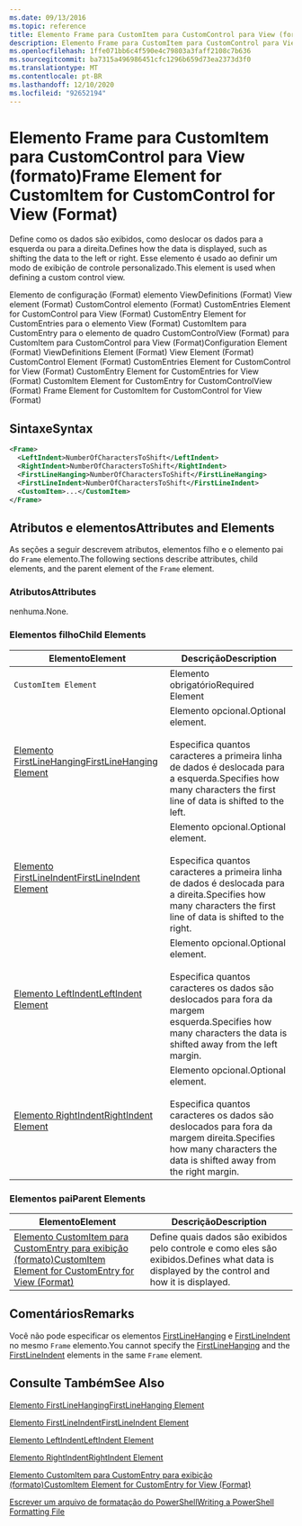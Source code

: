 ```yaml
---
ms.date: 09/13/2016
ms.topic: reference
title: Elemento Frame para CustomItem para CustomControl para View (formato)
description: Elemento Frame para CustomItem para CustomControl para View (formato)
ms.openlocfilehash: 1ffe071bb6c4f590e4c79803a3faff2108c7b636
ms.sourcegitcommit: ba7315a496986451cfc1296b659d73ea2373d3f0
ms.translationtype: MT
ms.contentlocale: pt-BR
ms.lasthandoff: 12/10/2020
ms.locfileid: "92652194"
---
```

# <a name="frame-element-for-customitem-for-customcontrol-for-view-format"></a><span data-ttu-id="60e13-103">Elemento Frame para CustomItem para CustomControl para View (formato)</span><span class="sxs-lookup"><span data-stu-id="60e13-103">Frame Element for CustomItem for CustomControl for View (Format)</span></span>

<span data-ttu-id="60e13-104">Define como os dados são exibidos, como deslocar os dados para a esquerda ou para a direita.</span><span class="sxs-lookup"><span data-stu-id="60e13-104">Defines how the data is displayed, such as shifting the data to the left or right.</span></span> <span data-ttu-id="60e13-105">Esse elemento é usado ao definir um modo de exibição de controle personalizado.</span><span class="sxs-lookup"><span data-stu-id="60e13-105">This element is used when defining a custom control view.</span></span>

<span data-ttu-id="60e13-106">Elemento de configuração (Format) elemento ViewDefinitions (Format) View element (Format) CustomControl elemento (Format) CustomEntries Element for CustomControl para View (Format) CustomEntry Element for CustomEntries para o elemento View (Format) CustomItem para CustomEntry para o elemento de quadro CustomControlView (Format) para CustomItem para CustomControl para View (Format)</span><span class="sxs-lookup"><span data-stu-id="60e13-106">Configuration Element (Format) ViewDefinitions Element (Format) View Element (Format) CustomControl Element (Format) CustomEntries Element for CustomControl for View (Format) CustomEntry Element for CustomEntries for View (Format) CustomItem Element for CustomEntry for CustomControlView (Format) Frame Element for CustomItem for CustomControl for View (Format)</span></span>

## <a name="syntax"></a><span data-ttu-id="60e13-107">Sintaxe</span><span class="sxs-lookup"><span data-stu-id="60e13-107">Syntax</span></span>

```xml
<Frame>
  <LeftIndent>NumberOfCharactersToShift</LeftIndent>
  <RightIndent>NumberOfCharactersToShift</RightIndent>
  <FirstLineHanging>NumberOfCharactersToShift</FirstLineHanging>
  <FirstLineIndent>NumberOfCharactersToShift</FirstLineIndent>
  <CustomItem>...</CustomItem>
</Frame>
```

## <a name="attributes-and-elements"></a><span data-ttu-id="60e13-108">Atributos e elementos</span><span class="sxs-lookup"><span data-stu-id="60e13-108">Attributes and Elements</span></span>

<span data-ttu-id="60e13-109">As seções a seguir descrevem atributos, elementos filho e o elemento pai do `Frame` elemento.</span><span class="sxs-lookup"><span data-stu-id="60e13-109">The following sections describe attributes, child elements, and the parent element of the `Frame` element.</span></span>

### <a name="attributes"></a><span data-ttu-id="60e13-110">Atributos</span><span class="sxs-lookup"><span data-stu-id="60e13-110">Attributes</span></span>

<span data-ttu-id="60e13-111">nenhuma.</span><span class="sxs-lookup"><span data-stu-id="60e13-111">None.</span></span>

### <a name="child-elements"></a><span data-ttu-id="60e13-112">Elementos filho</span><span class="sxs-lookup"><span data-stu-id="60e13-112">Child Elements</span></span>

|<span data-ttu-id="60e13-113">Elemento</span><span class="sxs-lookup"><span data-stu-id="60e13-113">Element</span></span>|<span data-ttu-id="60e13-114">Descrição</span><span class="sxs-lookup"><span data-stu-id="60e13-114">Description</span></span>|
|-------------|-----------------|
|`CustomItem Element`|<span data-ttu-id="60e13-115">Elemento obrigatório</span><span class="sxs-lookup"><span data-stu-id="60e13-115">Required Element</span></span>|
|[<span data-ttu-id="60e13-116">Elemento FirstLineHanging</span><span class="sxs-lookup"><span data-stu-id="60e13-116">FirstLineHanging Element</span></span>](./firstlinehanging-element-for-frame-for-customcontrol-for-view-format.md)|<span data-ttu-id="60e13-117">Elemento opcional.</span><span class="sxs-lookup"><span data-stu-id="60e13-117">Optional element.</span></span><br /><br /> <span data-ttu-id="60e13-118">Especifica quantos caracteres a primeira linha de dados é deslocada para a esquerda.</span><span class="sxs-lookup"><span data-stu-id="60e13-118">Specifies how many characters the first line of data is shifted to the left.</span></span>|
|[<span data-ttu-id="60e13-119">Elemento FirstLineIndent</span><span class="sxs-lookup"><span data-stu-id="60e13-119">FirstLineIndent Element</span></span>](./firstlineindent-element-for-frame-for-customcontrol-for-view-format.md)|<span data-ttu-id="60e13-120">Elemento opcional.</span><span class="sxs-lookup"><span data-stu-id="60e13-120">Optional element.</span></span><br /><br /> <span data-ttu-id="60e13-121">Especifica quantos caracteres a primeira linha de dados é deslocada para a direita.</span><span class="sxs-lookup"><span data-stu-id="60e13-121">Specifies how many characters the first line of data is shifted to the right.</span></span>|
|[<span data-ttu-id="60e13-122">Elemento LeftIndent</span><span class="sxs-lookup"><span data-stu-id="60e13-122">LeftIndent Element</span></span>](./leftindent-element-for-frame-for-customcontrol-for-view-format.md)|<span data-ttu-id="60e13-123">Elemento opcional.</span><span class="sxs-lookup"><span data-stu-id="60e13-123">Optional element.</span></span><br /><br /> <span data-ttu-id="60e13-124">Especifica quantos caracteres os dados são deslocados para fora da margem esquerda.</span><span class="sxs-lookup"><span data-stu-id="60e13-124">Specifies how many characters the data is shifted away from the left margin.</span></span>|
|[<span data-ttu-id="60e13-125">Elemento RightIndent</span><span class="sxs-lookup"><span data-stu-id="60e13-125">RightIndent Element</span></span>](./rightindent-element-for-frame-for-customcontrol-for-view-format.md)|<span data-ttu-id="60e13-126">Elemento opcional.</span><span class="sxs-lookup"><span data-stu-id="60e13-126">Optional element.</span></span><br /><br /> <span data-ttu-id="60e13-127">Especifica quantos caracteres os dados são deslocados para fora da margem direita.</span><span class="sxs-lookup"><span data-stu-id="60e13-127">Specifies how many characters the data is shifted away from the right margin.</span></span>|

### <a name="parent-elements"></a><span data-ttu-id="60e13-128">Elementos pai</span><span class="sxs-lookup"><span data-stu-id="60e13-128">Parent Elements</span></span>

|<span data-ttu-id="60e13-129">Elemento</span><span class="sxs-lookup"><span data-stu-id="60e13-129">Element</span></span>|<span data-ttu-id="60e13-130">Descrição</span><span class="sxs-lookup"><span data-stu-id="60e13-130">Description</span></span>|
|-------------|-----------------|
|[<span data-ttu-id="60e13-131">Elemento CustomItem para CustomEntry para exibição (formato)</span><span class="sxs-lookup"><span data-stu-id="60e13-131">CustomItem Element for CustomEntry for View (Format)</span></span>](./customitem-element-for-customentry-for-customcontrol-for-view-format.md)|<span data-ttu-id="60e13-132">Define quais dados são exibidos pelo controle e como eles são exibidos.</span><span class="sxs-lookup"><span data-stu-id="60e13-132">Defines what data is displayed by the control and how it is displayed.</span></span>|

## <a name="remarks"></a><span data-ttu-id="60e13-133">Comentários</span><span class="sxs-lookup"><span data-stu-id="60e13-133">Remarks</span></span>

<span data-ttu-id="60e13-134">Você não pode especificar os elementos [FirstLineHanging](./firstlinehanging-element-for-frame-for-customcontrol-for-view-format.md) e [FirstLineIndent](./firstlineindent-element-for-frame-for-customcontrol-for-view-format.md) no mesmo `Frame` elemento.</span><span class="sxs-lookup"><span data-stu-id="60e13-134">You cannot specify the [FirstLineHanging](./firstlinehanging-element-for-frame-for-customcontrol-for-view-format.md) and the [FirstLineIndent](./firstlineindent-element-for-frame-for-customcontrol-for-view-format.md) elements in the same `Frame` element.</span></span>

## <a name="see-also"></a><span data-ttu-id="60e13-135">Consulte Também</span><span class="sxs-lookup"><span data-stu-id="60e13-135">See Also</span></span>

[<span data-ttu-id="60e13-136">Elemento FirstLineHanging</span><span class="sxs-lookup"><span data-stu-id="60e13-136">FirstLineHanging Element</span></span>](./firstlinehanging-element-for-frame-for-customcontrol-for-view-format.md)

[<span data-ttu-id="60e13-137">Elemento FirstLineIndent</span><span class="sxs-lookup"><span data-stu-id="60e13-137">FirstLineIndent Element</span></span>](./firstlineindent-element-for-frame-for-customcontrol-for-view-format.md)

[<span data-ttu-id="60e13-138">Elemento LeftIndent</span><span class="sxs-lookup"><span data-stu-id="60e13-138">LeftIndent Element</span></span>](./leftindent-element-for-frame-for-customcontrol-for-view-format.md)

[<span data-ttu-id="60e13-139">Elemento RightIndent</span><span class="sxs-lookup"><span data-stu-id="60e13-139">RightIndent Element</span></span>](./rightindent-element-for-frame-for-customcontrol-for-view-format.md)

[<span data-ttu-id="60e13-140">Elemento CustomItem para CustomEntry para exibição (formato)</span><span class="sxs-lookup"><span data-stu-id="60e13-140">CustomItem Element for CustomEntry for View (Format)</span></span>](./customitem-element-for-customentry-for-customcontrol-for-view-format.md)

[<span data-ttu-id="60e13-141">Escrever um arquivo de formatação do PowerShell</span><span class="sxs-lookup"><span data-stu-id="60e13-141">Writing a PowerShell Formatting File</span></span>](./writing-a-powershell-formatting-file.md)
